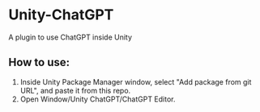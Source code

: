 # Unity-ChatGPT
 A plugin to use ChatGPT inside Unity
## How to use:
1. Inside Unity Package Manager window, select "Add package from git URL", and paste it from this repo.
2. Open Window/Unity ChatGPT/ChatGPT Editor.
